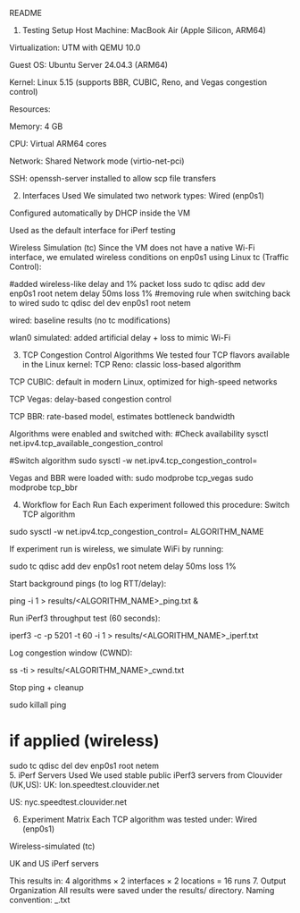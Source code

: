 
README 
1. Testing Setup
Host Machine: MacBook Air (Apple Silicon, ARM64)


Virtualization: UTM with QEMU 10.0


Guest OS: Ubuntu Server 24.04.3 (ARM64)


Kernel: Linux 5.15 (supports BBR, CUBIC, Reno, and Vegas congestion control)


Resources:


Memory: 4 GB


CPU: Virtual ARM64 cores


Network: Shared Network mode (virtio-net-pci)


SSH: openssh-server installed to allow scp file transfers


2. Interfaces Used
We simulated two network types:
Wired (enp0s1)


Configured automatically by DHCP inside the VM


Used as the default interface for iPerf testing


Wireless Simulation (tc)
 Since the VM does not have a native Wi-Fi interface, we emulated wireless conditions on enp0s1 using Linux tc (Traffic Control):

 #added wireless-like delay and 1% packet loss
sudo tc qdisc add dev enp0s1 root netem delay 50ms loss 1%
#removing rule when switching back to wired
sudo tc qdisc del dev enp0s1 root netem


wired: baseline results (no tc modifications)


wlan0 simulated: added artificial delay + loss to mimic Wi-Fi


3. TCP Congestion Control Algorithms
We tested four TCP flavors available in the Linux kernel:
TCP Reno: classic loss-based algorithm


TCP CUBIC: default in modern Linux, optimized for high-speed networks


TCP Vegas: delay-based congestion control


TCP BBR: rate-based model, estimates bottleneck bandwidth


Algorithms were enabled and switched with:
#Check availability
sysctl net.ipv4.tcp_available_congestion_control

#Switch algorithm
sudo sysctl -w net.ipv4.tcp_congestion_control=<algo>

Vegas and BBR were loaded with:
sudo modprobe tcp_vegas
sudo modprobe tcp_bbr

4. Workflow for Each Run
Each experiment followed this procedure:
Switch TCP algorithm

 sudo sysctl -w net.ipv4.tcp_congestion_control= ALGORITHM_NAME

If experiment run is wireless, we simulate WiFi by running:

 sudo tc qdisc add dev enp0s1 root netem delay 50ms loss 1%

Start background pings (to log RTT/delay):

 ping -i 1 <server> > results/<ALGORITHM_NAME>_<iFace>_<LOCATION>_ping.txt &

Run iPerf3 throughput test (60 seconds):

 iperf3 -c <server> -p 5201 -t 60 -i 1 > results/<ALGORITHM_NAME>_<iFace>_<LOCATION>_iperf.txt

Log congestion window (CWND):

 ss -ti > results/<ALGORITHM_NAME>_<iFace>_<LOCATION>_cwnd.txt

Stop ping + cleanup

 sudo killall ping
# if applied (wireless)
sudo tc qdisc del dev enp0s1 root netem  
5. iPerf Servers Used
We used stable public iPerf3 servers from Clouvider (UK,US):
UK: lon.speedtest.clouvider.net


US: nyc.speedtest.clouvider.net


6. Experiment Matrix
Each TCP algorithm was tested under:
Wired (enp0s1)


Wireless-simulated (tc)


UK and US iPerf servers


This results in:
 4 algorithms × 2 interfaces × 2 locations = 16 runs
7. Output Organization
All results were saved under the results/ directory.
 Naming convention:
<algorithm>_<interface>_<location>_<metric>.txt
